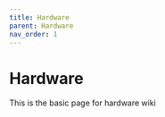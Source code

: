 ```yaml
---
title: Hardware
parent: Hardware
nav_order: 1
---
```


# Hardware
This is the basic page for hardware wiki